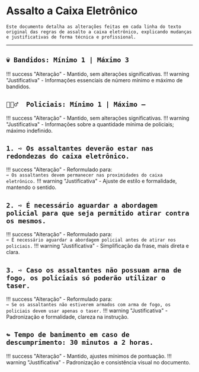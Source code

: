 # Assalto a Caixa Eletrônico

```{note}
Este documento detalha as alterações feitas em cada linha do texto original das regras de assalto a caixa eletrônico, explicando mudanças e justificativas de forma técnica e profissional.
```

---

## `💀 Bandidos: Mínimo 1 | Máximo 3`

!!! success "Alteração"
    - Mantido, sem alterações significativas.
!!! warning "Justificativa"
    - Informações essenciais de número mínimo e máximo de bandidos.

## `👮🏼‍♂️  Policiais: Mínimo 1 | Máximo –`

!!! success "Alteração"
    - Mantido, sem alterações significativas.
!!! warning "Justificativa"
    - Informações sobre a quantidade mínima de policiais; máximo indefinido.

## `1. ➺ Os assaltantes deverão estar nas redondezas do caixa eletrônico.`

!!! success "Alteração"
    - Reformulado para:  
        `➺ Os assaltantes devem permanecer nas proximidades do caixa eletrônico.`
!!! warning "Justificativa"
    - Ajuste de estilo e formalidade, mantendo o sentido.

## `2. ➺ É necessário aguardar a abordagem policial para que seja permitido atirar contra os mesmos.`

!!! success "Alteração"
    - Reformulado para:  
        `➺ É necessário aguardar a abordagem policial antes de atirar nos policiais.`
!!! warning "Justificativa"
    - Simplificação da frase, mais direta e clara.

## `3. ➺ Caso os assaltantes não possuam arma de fogo, os policiais só poderão utilizar o taser.`

!!! success "Alteração"
    - Reformulado para:  
        `➺ Se os assaltantes não estiverem armados com arma de fogo, os policiais devem usar apenas o taser.`
!!! warning "Justificativa"
    - Padronização e formalidade, clareza na instrução.

## `↬ Tempo de banimento em caso de descumprimento: 30 minutos a 2 horas.`

!!! success "Alteração"
    - Mantido, ajustes mínimos de pontuação.
!!! warning "Justificativa"
    - Padronização e consistência visual no documento.
